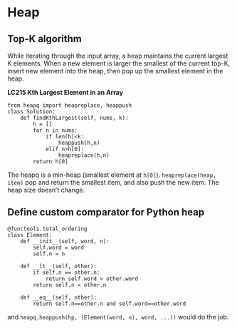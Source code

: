 Heap
===

Top-K algorithm
---

While iterating through the input array, a heap maintains the current largest K elements. 
When a new element is larger the smallest of the current top-K, insert new element into the heap, then pop up the smallest element in the heap.

**LC215  Kth Largest Element in an Array**
```
from heapq import heapreplace, heappush
class Solution:
    def findKthLargest(self, nums, k):
        h = []
        for n in nums:
            if len(h)<k:
                heappush(h,n)
            elif n>h[0]:
                heapreplace(h,n)
        return h[0]
```

The heapq is a min-heap (smallest element at `h[0]`). `heapreplace(heap, item)` pop and return the smallest item, and also push the new item. The heap size doesn’t change.



Define custom comparator for Python heap
---
```
@functools.total_ordering
class Element:
    def __init__(self, word, n):
        self.word = word
        self.n = n
    
    def __lt__(self, other):
        if self.n == other.n:
            return self.word > other.word
        return self.n < other.n
    
    def __eq__(self, other):
        return self.n==other.n and self.word==other.word
```
and `heapq.heappush(hp, (Element(word, n), word, ...))` would do the job.
